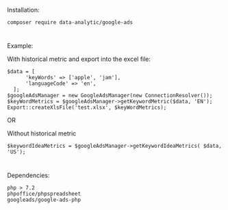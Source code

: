 Installation:

``composer require data-analytic/google-ads``
#

Example: 

With historical metric and export into the excel file:
````
$data = [
      'keyWords' => ['apple', 'jam'],
      'languageCode' => 'en',
  ];
$googleAdsManager = new GoogleAdsManager(new ConnectionResolver());
$keyWordMetrics = $googleAdsManager->getKeywordMetric($data, 'EN');
Export::createXlsFile('test.xlsx', $keyWordMetrics);
````
OR

Without historical metric
````
$keywordIdeaMetrics = $googleAdsManager->getKeywordIdeaMetrics( $data, 'US');
````

#

Dependencies:

`php > 7.2` <br>
`phpoffice/phpspreadsheet` <br>
`googleads/google-ads-php` <br>
